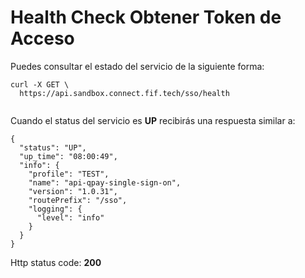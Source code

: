 # Health Check Obtener Token de Acceso

Puedes consultar el estado del servicio de la siguiente forma:

```
curl -X GET \
  https://api.sandbox.connect.fif.tech/sso/health
  
```

Cuando el status del servicio es **UP** recibirás una respuesta similar a:

```
{
  "status": "UP",
  "up_time": "08:00:49",
  "info": {
    "profile": "TEST",
    "name": "api-qpay-single-sign-on",
    "version": "1.0.31",
    "routePrefix": "/sso",
    "logging": {
      "level": "info"
    }
  }
}
```
Http status code: **200**
